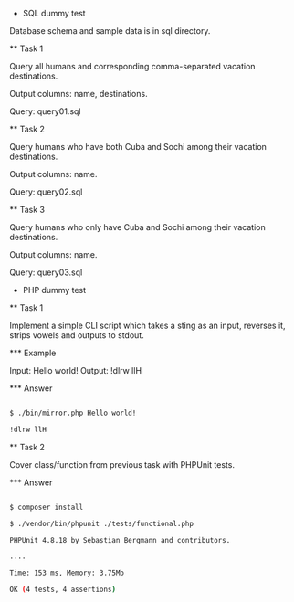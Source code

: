 * SQL dummy test

Database schema and sample data is in sql directory.


** Task 1

Query all humans and corresponding comma-separated vacation destinations.

Output columns: name, destinations.

Query: query01.sql


** Task 2

Query humans who have both Cuba and Sochi among their vacation destinations.

Output columns: name.

Query: query02.sql


** Task 3

Query humans who only have Cuba and Sochi among their vacation destinations.

Output columns: name.

Query: query03.sql

* PHP dummy test


** Task 1

Implement a simple CLI script which takes a sting as an input, reverses it, strips vowels and outputs to stdout.

*** Example

Input: Hello world!
Output: !dlrw llH

*** Answer

```bash

$ ./bin/mirror.php Hello world!

!dlrw llH

```

** Task 2

Cover class/function from previous task with PHPUnit tests.


*** Answer

```bash

$ composer install

$ ./vendor/bin/phpunit ./tests/functional.php

PHPUnit 4.8.18 by Sebastian Bergmann and contributors.

....

Time: 153 ms, Memory: 3.75Mb

OK (4 tests, 4 assertions)

```